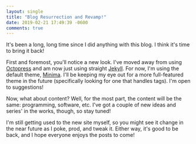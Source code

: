 ```yaml
---
layout: single
title: "Blog Resurrection and Revamp!"
date: 2019-02-21 17:49:39 -0600
comments: true
---
```

It's been a long, long time since I did anything with this blog. I think it's time to bring it back!

First and foremost, you'll notice a new look. I've moved away from using [Octopress](http://octopress.org) and am now just using straight [Jekyll](https://jekyllrb.com). For now, I'm using the default theme, [Minima](https://github.com/jekyll/minima). I'll be keeping my eye out for a more full-featured theme in the future (specifically looking for one that handles tags). I'm open to suggestions!

Now, what about content? Well, for the most part, the content will be the same: programming, software, etc. I've got a couple of new ideas and series' in the works, though, so stay tuned!

I'm still getting used to the new site myself, so you might see it change in the near future as I poke, prod, and tweak it. Either way, it's good to be back, and I hope everyone enjoys the posts to come!
